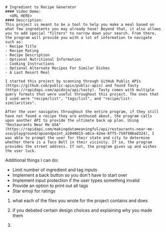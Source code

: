     # Ingredient to Recipe Generator
    #### Video Demo:
      <URL HERE>
    #### Description:
    This project is meant to be a tool to help you make a meal based on what few ingredients you may already have! Beyond that, it also allows you to add special "filters" to narrow down your search. From there, the program will provide you with a lot of information to navigate such as:
    - Recipe Title
    - Recipe Rating
    - Recipe Description
    - Optional Nutritional Information
    - Cooking Instructions
    - Optional Alternate Recipes For Similar Dishes
    - A Last Resort Meal

    I started this project by scanning through GitHub Public APIs (https://github.com/public-apis/public-apis) and found Tasty (https://rapidapi.com/apidojo/api/tasty). Tasty comes with multiple query formats that were useful throughout this project. The ones that I used were "recipe/list", "tags/list", and "recipe/list-similarities".

    After the user navigates throughout the entire program, if they still have not found a recipe they are enthused about, the program calls upon another API to provide the ultimate back up plan. Using "Restaurants Near Me USA" (https://rapidapi.com/makingdatameaningful/api/restaurants-near-me-usa/playground/apiendpoint_a2840d15-a0ca-42ee-8ff5-750f986ad324), I was able to prompt the user for their state and city to determine whether there is a Taco Bell in their vicinity. If so, the program provides the street address. If not, the program gives up and wishes the user luck.



Additional things I can do:
- Limit number of ingredient and tag inputs
- Implement a back button so you don't have to start over
- Implement input protection if the user types something invalid
- Provide an option to print out all tags
- Star emoji for ratings


1. what each of the files you wrote for the project contains and does

2. if you debated certain design choices and explaining why you made them

3.
